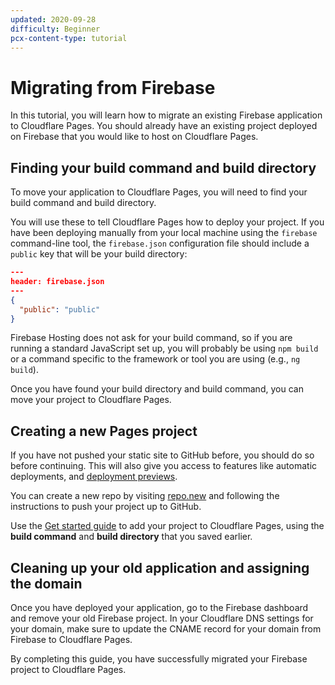 ```yaml
---
updated: 2020-09-28
difficulty: Beginner
pcx-content-type: tutorial
---
```


# Migrating from Firebase

In this tutorial, you will learn how to migrate an existing Firebase application to Cloudflare Pages. You should already have an existing project deployed on Firebase that you would like to host on Cloudflare Pages.

## Finding your build command and build directory

To move your application to Cloudflare Pages, you will need to find your build command and build directory.

You will use these to tell Cloudflare Pages how to deploy your project. If you have been deploying manually from your local machine using the `firebase` command-line tool, the `firebase.json` configuration file should include a `public` key that will be your build directory:

```json
---
header: firebase.json
---
{
  "public": "public"
}
```

Firebase Hosting does not ask for your build command, so if you are running a standard JavaScript set up, you will probably be using `npm build` or a command specific to the framework or tool you are using (e.g., `ng build`).

Once you have found your build directory and build command, you can move your project to Cloudflare Pages.

## Creating a new Pages project

If you have not pushed your static site to GitHub before, you should do so before continuing. This will also give you access to features like automatic deployments, and [deployment previews](/platform/preview-deployments).

You can create a new repo by visiting [repo.new](https://repo.new) and following the instructions to push your project up to GitHub.

Use the [Get started guide](/get-started) to add your project to Cloudflare Pages, using the **build command** and **build directory** that you saved earlier.

## Cleaning up your old application and assigning the domain

Once you have deployed your application, go to the Firebase dashboard and remove your old Firebase project. In your Cloudflare DNS settings for your domain, make sure to update the CNAME record for your domain from Firebase to Cloudflare Pages.

By completing this guide, you have successfully migrated your Firebase project to Cloudflare Pages.
